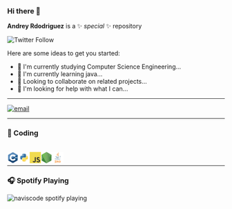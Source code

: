 ### Hi there 👋


**Andrey Rdodriguez** is a ✨ _special_ ✨ repository

![Twitter Follow](https://img.shields.io/twitter/follow/Adrewdev?color=1DA1FE&logo=Twitter&style=flat-square)

Here are some ideas to get you started: 

- 🔭 I'm currently studying Computer Science Engineering...
- 🌱 I'm currently learning java...
- 👯 Looking to collaborate on related projects...
- 🤔 I'm looking for help with what I can...
---
  
<a href="mailto:andrey.rgz.2016@gmail.com"><img src="https://img.icons8.com/color/96/000000/gmail.png" alt="email"/></a>

---
### 🚀 Coding
<br/>
<img align="left" alt="C++" width="26px" src="https://raw.githubusercontent.com/github/explore/80688e429a7d4ef2fca1e82350fe8e3517d3494d/topics/cpp/cpp.png" />
<img align="left" alt="Python" width="26px" src="https://raw.githubusercontent.com/github/explore/80688e429a7d4ef2fca1e82350fe8e3517d3494d/topics/python/python.png" />
<img align="left" alt="JavaScript" width="26px" src="https://raw.githubusercontent.com/github/explore/80688e429a7d4ef2fca1e82350fe8e3517d3494d/topics/javascript/javascript.png" />
<img align="left" alt="Node.js" width="26px" src="https://raw.githubusercontent.com/github/explore/80688e429a7d4ef2fca1e82350fe8e3517d3494d/topics/nodejs/nodejs.png" />
<img align="left" alt="C++" width="26px" src="https://raw.githubusercontent.com/github/explore/80688e429a7d4ef2fca1e82350fe8e3517d3494d/topics/java/java.png" />

<br/>

---
### 🎧 Spotify Playing
<img src="https://spotify-now-playing-kappa.vercel.app/api/spotify-playing" alt="naviscode spotify playing" width="350" />
